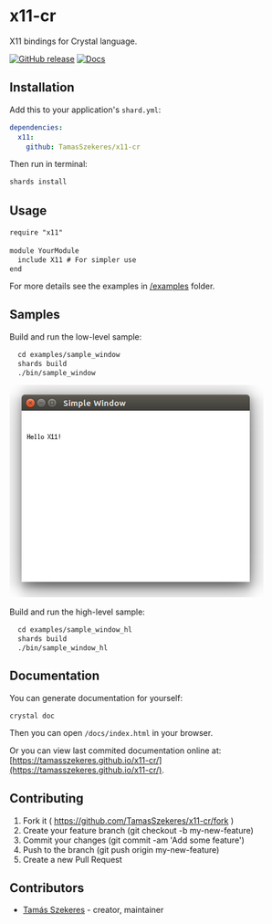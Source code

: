 # x11-cr

X11 bindings for Crystal language.

[![GitHub release](https://img.shields.io/github/release/TamasSzekeres/x11-cr.svg)](https://github.com/TamasSzekeres/x11-cr/releases)
[![Docs](https://img.shields.io/badge/docs-available-brightgreen.svg)](https://tamasszekeres.github.io/x11-cr/)

## Installation


Add this to your application's `shard.yml`:

```yaml
dependencies:
  x11:
    github: TamasSzekeres/x11-cr
```

Then run in terminal:
```bash
shards install
```

## Usage


```crystal
require "x11"

module YourModule
  include X11 # For simpler use
end
```

For more details see the examples in [/examples](/examples) folder.

## Samples

Build and run the low-level sample:
```shell
  cd examples/sample_window
  shards build
  ./bin/sample_window
```
![Sample Window](https://raw.githubusercontent.com/TamasSzekeres/x11-cr/master/examples/sample_window/screenshot/sample_window.png)


Build and run the high-level sample:
```shell
  cd examples/sample_window_hl
  shards build
  ./bin/sample_window_hl
```

## Documentation

You can generate documentation for yourself:
```shell
crystal doc
```
Then you can open `/docs/index.html` in your browser.

Or you can view last commited documentation online at: [https://tamasszekeres.github.io/x11-cr/](https://tamasszekeres.github.io/x11-cr/).

## Contributing

1. Fork it ( https://github.com/TamasSzekeres/x11-cr/fork )
2. Create your feature branch (git checkout -b my-new-feature)
3. Commit your changes (git commit -am 'Add some feature')
4. Push to the branch (git push origin my-new-feature)
5. Create a new Pull Request

## Contributors

- [Tamás Szekeres](https://github.com/TamasSzekeres) - creator, maintainer
